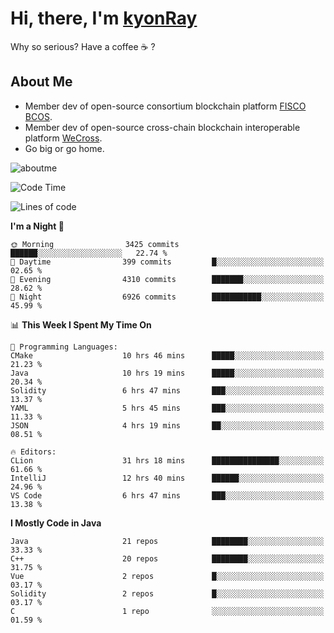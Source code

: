 # Hi, there, I'm [kyonRay](https://kyonRay.github.io)

Why so serious? Have a coffee ☕️ ?

## About Me

- Member dev of open-source consortium blockchain platform [FISCO BCOS](https://github.com/FISCO-BCOS).
- Member dev of open-source cross-chain blockchain interoperable platform [WeCross](https://github.com/WeBankBlockchain/WeCross).
- Go big or go home.

![aboutme](https://github-readme-stats.vercel.app/api?username=kyonRay&count_private=true&show_icons=true)

<!-- ![top-langs](https://github-readme-stats.vercel.app/api/top-langs/?username=kyonRay&layout=compact&hide=shell,html) -->

<!--START_SECTION:waka-->
![Code Time](http://img.shields.io/badge/Code%20Time-121%20hrs%2051%20mins-blue)

![Lines of code](https://img.shields.io/badge/From%20Hello%20World%20I%27ve%20Written-12.5%20million%20lines%20of%20code-blue)

**I'm a Night 🦉** 

```text
🌞 Morning                3425 commits        ██████░░░░░░░░░░░░░░░░░░░   22.74 % 
🌆 Daytime                399 commits         █░░░░░░░░░░░░░░░░░░░░░░░░   02.65 % 
🌃 Evening                4310 commits        ███████░░░░░░░░░░░░░░░░░░   28.62 % 
🌙 Night                  6926 commits        ███████████░░░░░░░░░░░░░░   45.99 % 
```


📊 **This Week I Spent My Time On** 

```text
💬 Programming Languages: 
CMake                    10 hrs 46 mins      █████░░░░░░░░░░░░░░░░░░░░   21.23 % 
Java                     10 hrs 19 mins      █████░░░░░░░░░░░░░░░░░░░░   20.34 % 
Solidity                 6 hrs 47 mins       ███░░░░░░░░░░░░░░░░░░░░░░   13.37 % 
YAML                     5 hrs 45 mins       ███░░░░░░░░░░░░░░░░░░░░░░   11.33 % 
JSON                     4 hrs 19 mins       ██░░░░░░░░░░░░░░░░░░░░░░░   08.51 % 

🔥 Editors: 
CLion                    31 hrs 18 mins      ███████████████░░░░░░░░░░   61.66 % 
IntelliJ                 12 hrs 40 mins      ██████░░░░░░░░░░░░░░░░░░░   24.96 % 
VS Code                  6 hrs 47 mins       ███░░░░░░░░░░░░░░░░░░░░░░   13.38 % 
```

**I Mostly Code in Java** 

```text
Java                     21 repos            ████████░░░░░░░░░░░░░░░░░   33.33 % 
C++                      20 repos            ████████░░░░░░░░░░░░░░░░░   31.75 % 
Vue                      2 repos             █░░░░░░░░░░░░░░░░░░░░░░░░   03.17 % 
Solidity                 2 repos             █░░░░░░░░░░░░░░░░░░░░░░░░   03.17 % 
C                        1 repo              ░░░░░░░░░░░░░░░░░░░░░░░░░   01.59 % 
```




<!--END_SECTION:waka-->
